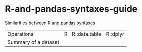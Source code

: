 R-and-pandas-syntaxes-guide
===========================

Similarities between R and pandas syntaxes


 <table style="width:100%">
  <tr>
    <td>Operations</td>
    <td>R</td>
    <td>R::data.table</td>
    <td>R::dplyr</td>
  </tr>
  <tr>
    <td>Summary of a dataset</td>
    <td></td>
    <td></td>
    <td></td>
  </tr>
</table> 
